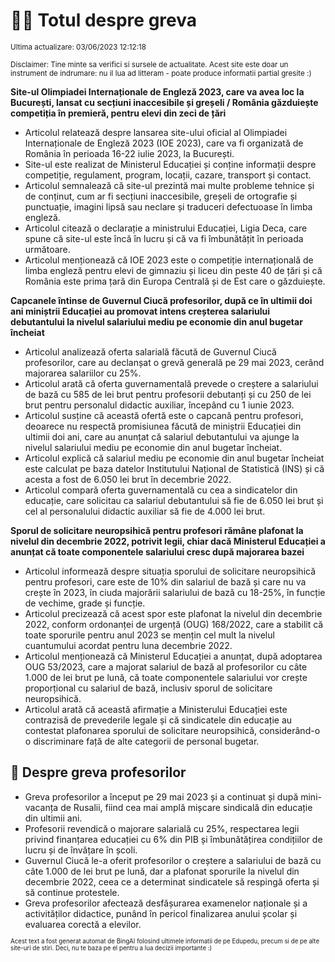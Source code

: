 # 👩‍🏫 Totul despre greva
<sub>Ultima actualizare: 03/06/2023 12:12:18</sub>

<sub>Disclaimer: Tine minte sa verifici si sursele de actualitate. Acest site este doar un instrument de indrumare: nu il lua ad litteram - poate produce informatii partial gresite :)</sub>

**Site-ul Olimpiadei Internaționale de Engleză 2023, care va avea loc la București, lansat cu secțiuni inaccesibile și greșeli / România găzduiește competiția în premieră, pentru elevi din zeci de țări**

- Articolul relatează despre lansarea site-ului oficial al Olimpiadei Internaționale de Engleză 2023 (IOE 2023), care va fi organizată de România în perioada 16-22 iulie 2023, la București.
- Site-ul este realizat de Ministerul Educației și conține informații despre competiție, regulament, program, locații, cazare, transport și contact.
- Articolul semnalează că site-ul prezintă mai multe probleme tehnice și de conținut, cum ar fi secțiuni inaccesibile, greșeli de ortografie și punctuație, imagini lipsă sau neclare și traduceri defectuoase în limba engleză.
- Articolul citează o declarație a ministrului Educației, Ligia Deca, care spune că site-ul este încă în lucru și că va fi îmbunătățit în perioada următoare.
- Articolul menționează că IOE 2023 este o competiție internațională de limba engleză pentru elevi de gimnaziu și liceu din peste 40 de țări și că România este prima țară din Europa Centrală și de Est care o găzduiește.

**Capcanele întinse de Guvernul Ciucă profesorilor, după ce în ultimii doi ani miniștrii Educației au promovat intens creșterea salariului debutantului la nivelul salariului mediu pe economie din anul bugetar încheiat**

- Articolul analizează oferta salarială făcută de Guvernul Ciucă profesorilor, care au declanșat o grevă generală pe 29 mai 2023, cerând majorarea salariilor cu 25%.
- Articolul arată că oferta guvernamentală prevede o creștere a salariului de bază cu 585 de lei brut pentru profesorii debutanți și cu 250 de lei brut pentru personalul didactic auxiliar, începând cu 1 iunie 2023.
- Articolul susține că această ofertă este o capcană pentru profesori, deoarece nu respectă promisiunea făcută de miniștrii Educației din ultimii doi ani, care au anunțat că salariul debutantului va ajunge la nivelul salariului mediu pe economie din anul bugetar încheiat.
- Articolul explică că salariul mediu pe economie din anul bugetar încheiat este calculat pe baza datelor Institutului Național de Statistică (INS) și că acesta a fost de 6.050 lei brut în decembrie 2022.
- Articolul compară oferta guvernamentală cu cea a sindicatelor din educație, care solicitau ca salariul debutantului să fie de 6.050 lei brut și cel al personalului didactic auxiliar să fie de 4.000 lei brut.

**Sporul de solicitare neuropsihică pentru profesori rămâne plafonat la nivelul din decembrie 2022, potrivit legii, chiar dacă Ministerul Educației a anunțat că toate componentele salariului cresc după majorarea bazei**

- Articolul informează despre situația sporului de solicitare neuropsihică pentru profesori, care este de 10% din salariul de bază și care nu va crește în 2023, în ciuda majorării salariului de bază cu 18-25%, în funcție de vechime, grade și funcție.
- Articolul precizează că acest spor este plafonat la nivelul din decembrie 2022, conform ordonanței de urgență (OUG) 168/2022, care a stabilit că toate sporurile pentru anul 2023 se mențin cel mult la nivelul cuantumului acordat pentru luna decembrie 2022.
- Articolul menționează că Ministerul Educației a anunțat, după adoptarea OUG 53/2023, care a majorat salariul de bază al profesorilor cu câte 1.000 de lei brut pe lună, că toate componentele salariului vor crește proporțional cu salariul de bază, inclusiv sporul de solicitare neuropsihică.
- Articolul arată că această afirmație a Ministerului Educației este contrazisă de prevederile legale și că sindicatele din educație au contestat plafonarea sporului de solicitare neuropsihică, considerând-o o discriminare față de alte categorii de personal bugetar.

## 🏫 Despre greva profesorilor

- Greva profesorilor a început pe 29 mai 2023 și a continuat și după mini-vacanța de Rusalii, fiind cea mai amplă mișcare sindicală din educație din ultimii ani.
- Profesorii revendică o majorare salarială cu 25%, respectarea legii privind finanțarea educației cu 6% din PIB și îmbunătățirea condițiilor de lucru și de învățare în școli.
- Guvernul Ciucă le-a oferit profesorilor o creștere a salariului de bază cu câte 1.000 de lei brut pe lună, dar a plafonat sporurile la nivelul din decembrie 2022, ceea ce a determinat sindicatele să respingă oferta și să continue protestele.
- Greva profesorilor afectează desfășurarea examenelor naționale și a activităților didactice, punând în pericol finalizarea anului școlar și evaluarea corectă a elevilor.


<sub><sub>Acest text a fost generat automat de BingAI folosind ultimele informatii de pe Edupedu, precum si de pe alte site-uri de stiri. Deci, nu te baza pe el pentru a lua decizii importante :)</sub></sub>